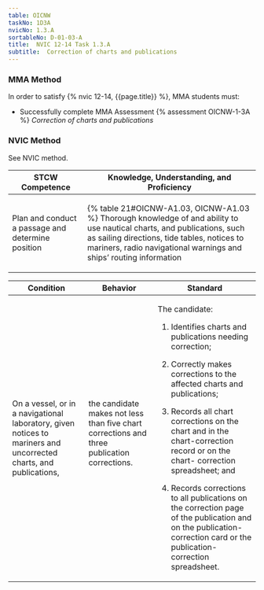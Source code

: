 ```yaml
---
table: OICNW
taskNo: 1D3A
nvicNo: 1.3.A 
sortableNo: D-01-03-A
title:  NVIC 12-14 Task 1.3.A
subtitle:  Correction of charts and publications
---
```



### MMA Method

In order to satisfy  {% nvic 12-14, {{page.title}}  %}, MMA students must:

* Successfully complete MMA Assessment {% assessment OICNW-1-3A %} *Correction of charts and publications*


### NVIC Method

<a onclick="togglevisibility('nvic_methods')" >See NVIC method.</a>

<div id='nvic_methods' class='hide'>

<table>
<thead>
<tr>
<th class='forty'> STCW Competence </th>
<th class='sixty'> Knowledge, Understanding, and Proficiency </th>
</tr>
</thead>




<tbody>
<tr><td markdown='1'>

Plan and conduct a passage and determine position

</td><td markdown='1'>

{% table 21#OICNW-A1.03, OICNW-A1.03 %} Thorough knowledge of and ability to use nautical charts, and publications, such as sailing directions, tide tables, notices to mariners, radio navigational warnings and ships’ routing information

</td></tr>


</tbody>
</table>


<table>
<thead>
<tr><th class='twenty'>  Condition </th><th class='twenty'> Behavior </th><th  class='sixty'>Standard </th></tr>
</thead>
<tbody >



<tr><td markdown='1'>

On a vessel, or in a navigational laboratory, given notices to mariners and uncorrected charts, and publications,

</td><td markdown='1'>

the candidate makes not less than five chart corrections and three publication corrections.

<br>

<div class="tooltip" markdown='1'>



</div>


</td><td markdown='1'>

The candidate:

1. Identifies charts and publications needing correction;

2. Correctly makes corrections to the affected charts and publications;

3. Records all chart corrections on the chart and in the chart-correction record or on the chart- correction spreadsheet; and

4. Records corrections to all publications on the correction page of the publication and on the publication-correction card or the publication-correction spreadsheet.

</td></tr>
</tbody>
</table>
</div>
